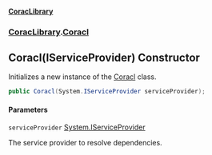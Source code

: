#### [CoracLibrary](CoracLibrary.md 'CoracLibrary')
### [CoracLibrary](CoracLibrary.md 'CoracLibrary').[Coracl](CoracLibrary.Coracl.md 'CoracLibrary.Coracl')

## Coracl(IServiceProvider) Constructor

Initializes a new instance of the [Coracl](CoracLibrary.Coracl.md 'CoracLibrary.Coracl') class.

```csharp
public Coracl(System.IServiceProvider serviceProvider);
```
#### Parameters

<a name='CoracLibrary.Coracl.Coracl(System.IServiceProvider).serviceProvider'></a>

`serviceProvider` [System.IServiceProvider](https://docs.microsoft.com/en-us/dotnet/api/System.IServiceProvider 'System.IServiceProvider')

The service provider to resolve dependencies.